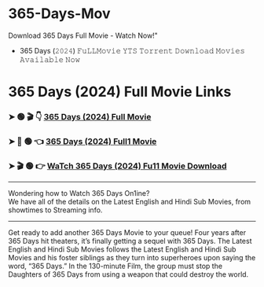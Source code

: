 # 365-Days-Mov
Download 365 Days Full Movie - Watch Now!"
* 365 Days (𝟸𝟶𝟸𝟺) 𝙵𝚞𝙻𝙻𝙼𝚘𝚟𝚒𝚎 𝚈𝚃𝚂 𝚃𝚘𝚛𝚛𝚎𝚗𝚝 𝙳𝚘𝚠𝚗𝚕𝚘𝚊𝚍 𝙼𝚘𝚟𝚒𝚎𝚜 𝙰𝚟𝚊𝚒𝚕𝚊𝚋𝚕𝚎 𝙽𝚘𝚠 


# 365 Days (2024) Full Movie Links

### ➤ 🟢 🎬 👇 [**365 Days (2024) Full Movie**](https://blockbustediaries.blogspot.com/)

### ➤ 🎥 🟢 👈 [**365 Days (2024) Full1 Movie**](https://blockbustediaries.blogspot.com/)

### ➤ 🎬 🟢 👉 [**WaTch 365 Days (2024) Fu11 Movie Download**](https://blockbustediaries.blogspot.com/)

---

Wondering how to Watch 365 Days On1ine?  
We have all of the details on the Latest English and Hindi Sub Movies, from showtimes to Streaming info.

---

Get ready to add another 365 Days Movie to your queue! Four years after 365 Days hit theaters, it’s finally getting a sequel with 365 Days. The Latest English and Hindi Sub Movies follows the Latest English and Hindi Sub Movies and his foster siblings as they turn into superheroes upon saying the word, “365 Days.” In the 130-minute Film, the group must stop the Daughters of 365 Days from using a weapon that could destroy the world.

